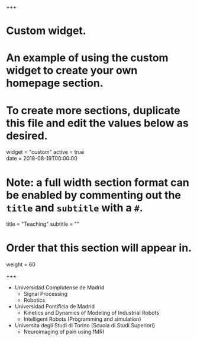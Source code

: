 +++
# Custom widget.
# An example of using the custom widget to create your own homepage section.
# To create more sections, duplicate this file and edit the values below as desired.
widget = "custom"
active = true  
date = 2018-08-19T00:00:00

# Note: a full width section format can be enabled by commenting out the `title` and `subtitle` with a `#`.
title = "Teaching"
subtitle = ""

# Order that this section will appear in.
weight = 60

+++

* Universidad Complutense de Madrid
    - Signal Processing 
    - Robotics 
* Universidad Pontificia de Madrid 
    - Kinetics and Dynamics of Modeling of Industrial Robots 
    - Intelligent Robots (Programming and simulation)
* Universita degli Studi di Torino (Scuola di Studi Superiori)
	- Neuroimaging of pain using fMRI     
